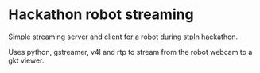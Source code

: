 Hackathon robot streaming
=========================

Simple streaming server and client for a robot during stpln hackathon.

Uses python, gstreamer, v4l and rtp to stream from the robot webcam to a gkt
viewer.
